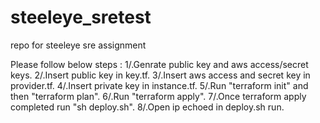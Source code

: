 # steeleye_sretest
repo for steeleye sre assignment

Please follow below steps :
1/.Genrate public key and aws access/secret keys.
2/.Insert public key in key.tf.
3/.Insert aws access and secret key in provider.tf.
4/.Insert private key in instance.tf.
5/.Run "terraform init" and then "terraform plan".
6/.Run "terraform apply".
7/.Once terraform apply completed run "sh deploy.sh".
8/.Open ip echoed in deploy.sh run.

